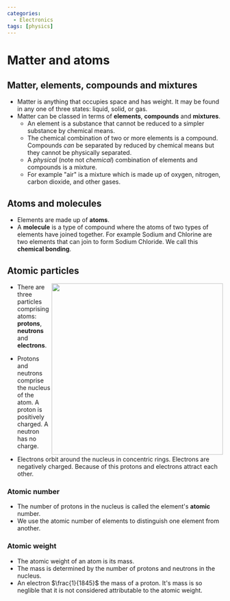 ```yaml
---
categories:
  - Electronics
tags: [physics]
---
```


# Matter and atoms 

## Matter, elements, compounds and mixtures

- Matter is anything that occupies space and has weight. It may be found in any one of three states:  liquid, solid, or gas.
- Matter can be classed in terms of **elements**, **compounds** and **mixtures**.
  - An element is a substance that cannot be reduced to a simpler substance by chemical means. 
  - The chemical combination of two or more elements is a compound. Compounds _can_ be separated by reduced by chemical means but they cannot be physically separated.
  - A _physical_ (note not _chemical_) combination of elements and compounds is a mixture. 
  - For example "air" is a mixture which is made up of oxygen, nitrogen, carbon dioxide, and other gases.
  
## Atoms and molecules

- Elements are made up of **atoms**. 
-  A **molecule** is a type of compound where the atoms of two types of elements have joined together. For example Sodium and Chlorine are two elements that can join to form Sodium Chloride. We call this **chemical bonding**. 

## Atomic particles

<img src="/home/thomas/repos/computer_science/img/atom-diagram.svg" width="400" align="right" />

* There are three particles comprising atoms: **protons**, **neutrons** and **electrons**.

* Protons and neutrons comprise the nucleus of the atom. A proton is positively charged. A neutron has no charge.

* Electrons orbit around the nucleus in concentric rings. Electrons are negatively charged. Because of this protons and electrons attract each other.

### Atomic number
* The number of protons in the nucleus is called the element's **atomic** number.
* We use the atomic number of elements to distinguish one element from another. 

### Atomic weight
* The atomic weight of an atom is its mass.
* The mass is determined by the number of protons and neutrons in the nucleus.
* An electron $\frac{1}{1845}$ the mass of a proton. It's mass is so neglible that it is not considered attributable to the atomic weight. 